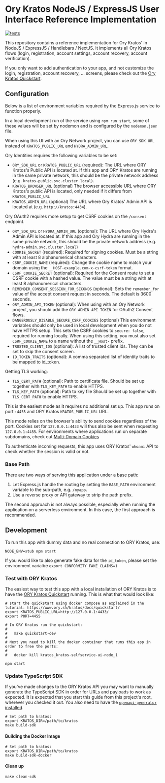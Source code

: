 # Ory Kratos NodeJS / ExpressJS User Interface Reference Implementation

[![tests](https://github.com/ory/kratos-selfservice-ui-node/actions/workflows/test.yml/badge.svg)](https://github.com/ory/kratos-selfservice-ui-node/actions/workflows/test.yml)

This repository contains a reference implementation for Ory Kratos' in NodeJS /
ExpressJS / Handlebars / NextJS. It implements all Ory Kratos flows (login,
registration, account settings, account recovery, account verification).

If you only want to add authentication to your app, and not customize the login,
registration, account recovery, ... screens, please check out the
[Ory Kratos Quickstart](https://www.ory.sh/kratos/docs/quickstart).

## Configuration

Below is a list of environment variables required by the Express.js service to
function properly.

In a local development run of the service using `npm run start`, some of these
values will be set by nodemon and is configured by the `nodemon.json` file.

When using this UI with an Ory Network project, you can use `ORY_SDK_URL`
instead of `KRATOS_PUBLIC_URL` and `HYDRA_ADMIN_URL`.

Ory Identities requires the following variables to be set:

- `ORY_SDK_URL` or `KRATOS_PUBLIC_URL` (required): The URL where ORY Kratos's
  Public API is located at. If this app and ORY Kratos are running in the same
  private network, this should be the private network address (e.g.
  `kratos-public.svc.cluster.local`).
- `KRATOS_BROWSER_URL` (optional) The browser accessible URL where ORY Kratos's
  public API is located, only needed if it differs from `KRATOS_PUBLIC_URL`
- `KRATOS_ADMIN_URL` (optional) The URL where Ory Kratos' Admin API is located
  at (e.g. `http://kratos:4434`).

Ory OAuth2 requires more setup to get CSRF cookies on the `/consent` endpoint.

- `ORY_SDK_URL` or `HYDRA_ADMIN_URL` (optional): The URL where Ory Hydra's Admin
  API is located at. If this app and Ory Hydra are running in the same private
  network, this should be the private network address (e.g.
  `hydra-admin.svc.cluster.local`)
- `COOKIE_SECRET` (required): Required for signing cookies. Must be a string
  with at least 8 alphanumerical characters.
- `CSRF_COOKIE_NAME` (required): Change the cookie name to match your domain
  using the `__HOST-example.com-x-csrf-token` format.
- `CSRF_COOKIE_SECRET` (optional): Required for the Consent route to set a CSRF
  cookie with a hashed value. The value must be a string with at least 8
  alphanumerical characters.
- `REMEMBER_CONSENT_SESSION_FOR_SECONDS` (optional): Sets the `remember_for`
  value of the accept consent request in seconds. The default is 3600 seconds.
- `ORY_ADMIN_API_TOKEN` (optional): When using with an Ory Network project, you
  should add the `ORY_ADMIN_API_TOKEN` for OAuth2 Consent flows.
- `DANGEROUSLY_DISABLE_SECURE_CSRF_COOKIES` (optional) This environment
  variables should only be used in local development when you do not have HTTPS
  setup. This sets the CSRF cookies to `secure: false`, required for running
  locally. When using this setting, you must also set `CSRF_COOKIE_NAME` to a
  name without the `__Host-` prefix.
- `TRUSTED_CLIENT_IDS` (optional): A list of trusted client ids. They can be set
  to skip the consent screen.
- `ID_TOKEN_TRAITS` (optional): A comma separated list of identity traits to be 
  mapped to id_token.

Getting TLS working:

- `TLS_CERT_PATH` (optional): Path to certificate file. Should be set up
  together with `TLS_KEY_PATH` to enable HTTPS.
- `TLS_KEY_PATH` (optional): Path to key file Should be set up together with
  `TLS_CERT_PATH` to enable HTTPS.

This is the easiest mode as it requires no additional set up. This app runs on
port `:4455` and ORY Kratos `KRATOS_PUBLIC_URL` URL.

This mode relies on the browser's ability to send cookies regardless of the
port. Cookies set for `127.0.0.1:4433` will thus also be sent when requesting
`127.0.0.1:4455`. For environments where applications run on separate
subdomains, check out
[Multi-Domain Cookies](https://www.ory.sh/kratos/docs/guides/multi-domain-cookies)

To authenticate incoming requests, this app uses ORY Kratos' `whoami` API to
check whether the session is valid or not.

### Base Path

There are two ways of serving this application under a base path:

1. Let Express.js handle the routing by setting the `BASE_PATH` environment
   variable to the sub-path, e.g. `/myapp`.
2. Use a reverse proxy or API gateway to strip the path prefix.

The second approach is not always possible, especially when running the
application on a serverless environment. In this case, the first approach is
recommended.

## Development

To run this app with dummy data and no real connection to ORY Kratos, use:

```shell script
NODE_ENV=stub npm start
```

If you would like to also generate fake data for the `id_token`, please set the
environment varialbe `export CONFORMITY_FAKE_CLAIMS=1`

### Test with ORY Kratos

The easiest way to test this app with a local installation of ORY Kratos is to
have the [ORY Kratos Quickstart](https://www.ory.sh/kratos/docs/quickstart/)
running. This is what that would look like:

```shell script
# start the quickstart using docker compose as explained in the tutorial: https://www.ory.sh/kratos/docs/quickstart/
export KRATOS_PUBLIC_URL=http://127.0.0.1:4433/
export PORT=4455

# In ORY Kratos run the quickstart:
#
#   make quickstart-dev
#
# Next you need to kill the docker container that runs this app in order to free the ports:
#
#   docker kill kratos_kratos-selfservice-ui-node_1

npm start
```

### Update TypeScript SDK

If you've made changes to the ORY Kratos API you may want to manually generate
the TypeScript SDK in order for URLs and payloads to work as expected. It is
expected that you start this guide from this project's root, wherever you
checked it out. You also need to have the
[`openapi-generator` installed](https://openapi-generator.tech/docs/installation).

```shell script
# Set path to kratos:
export KRATOS_DIR=/path/to/kratos
make build-sdk
```

#### Building the Docker Image

```shell script
# Set path to kratos:
export KRATOS_DIR=/path/to/kratos
make build-sdk-docker
```

#### Clean up

```shell script
make clean-sdk
```
